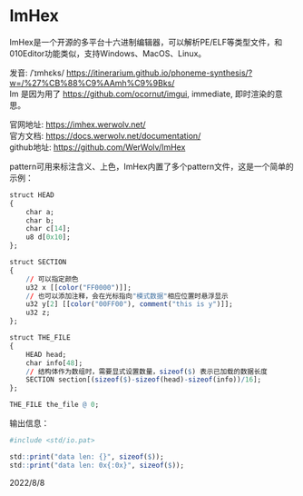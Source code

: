 # ImHex

ImHex是一个开源的多平台十六进制编辑器，可以解析PE/ELF等类型文件，和010Editor功能类似，支持Windows、MacOS、Linux。  

发音: /ˈɪmhɛks/ https://itinerarium.github.io/phoneme-synthesis/?w=/%27%CB%88%C9%AAmh%C9%9Bks/  
Im 是因为用了 https://github.com/ocornut/imgui, immediate, 即时渲染的意思。  

官网地址: https://imhex.werwolv.net/  
官方文档: https://docs.werwolv.net/documentation/  
github地址: https://github.com/WerWolv/ImHex  

pattern可用来标注含义、上色，ImHex内置了多个pattern文件，这是一个简单的示例：  
```r
struct HEAD 
{
    char a;
    char b;
    char c[14];
    u8 d[0x10];
};

struct SECTION
{
    // 可以指定颜色
    u32 x [[color("FF0000")]];
    // 也可以添加注释，会在光标指向"模式数据"相应位置时悬浮显示
    u32 y[2] [[color("00FF00"), comment("this is y")]];
    u32 z;
};

struct THE_FILE
{
    HEAD head;
    char info[48];
    // 结构体作为数组时，需要显式设置数量，sizeof($) 表示已加载的数据长度
    SECTION section[(sizeof($)-sizeof(head)-sizeof(info))/16];
};

THE_FILE the_file @ 0;
```

输出信息：  
```r
#include <std/io.pat>

std::print("data len: {}", sizeof($));
std::print("data len: 0x{:0x}", sizeof($));
```


2022/8/8  
